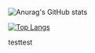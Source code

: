 ![Anurag's GitHub stats](https://github-readme-stats.vercel.app/api?username=happybin2013&show_icons=true&theme=radical)

[![Top Langs](https://github-readme-stats.vercel.app/api/top-langs/?username=happybin2013)](https://github.com/happybin2013/github-readme-stats)

testtest